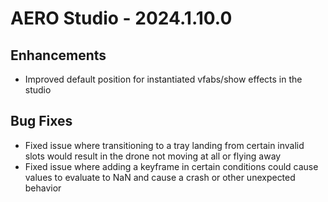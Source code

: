 # AERO Studio - 2024.1.10.0

## Enhancements

- Improved default position for instantiated vfabs/show effects in the studio

## Bug Fixes

- Fixed issue where transitioning to a tray landing from certain invalid slots would result in the drone not moving at all or flying away
- Fixed issue where adding a keyframe in certain conditions could cause values to evaluate to NaN and cause a crash or other unexpected behavior
